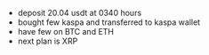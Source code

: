 - deposit 20.04 usdt at  0340 hours
- bought few kaspa and transferred to kaspa wallet
- have few on BTC and ETH
- next plan is XRP